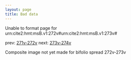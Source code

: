 ```yaml
---
layout: page
title: Bad data
---
```


Unable to format page for urn:cite2:hmt:msB.v1:272v#urn:cite2:hmt:msB.v1:273v#

prev: [271v-272v](../271v-272v/) next: [273v-274v](../273v-274v/)

Composite image not yet made for bifolio spread 272v-273v

